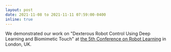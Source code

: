 ```yaml
---
layout: post
date: 2021-11-08 to 2021-11-11 07:59:00-0400
inline: true
---
```

<!-- A simple inline announcement with Markdown emoji! :sparkles: :smile: -->
We demonstrated our work on "Dexterous Robot Control Using Deep Learning and Biomimetic Touch" at [the 5th Conference on Robot Learning](https://sites.google.com/robot-learning.org/corl2021) in London, UK.